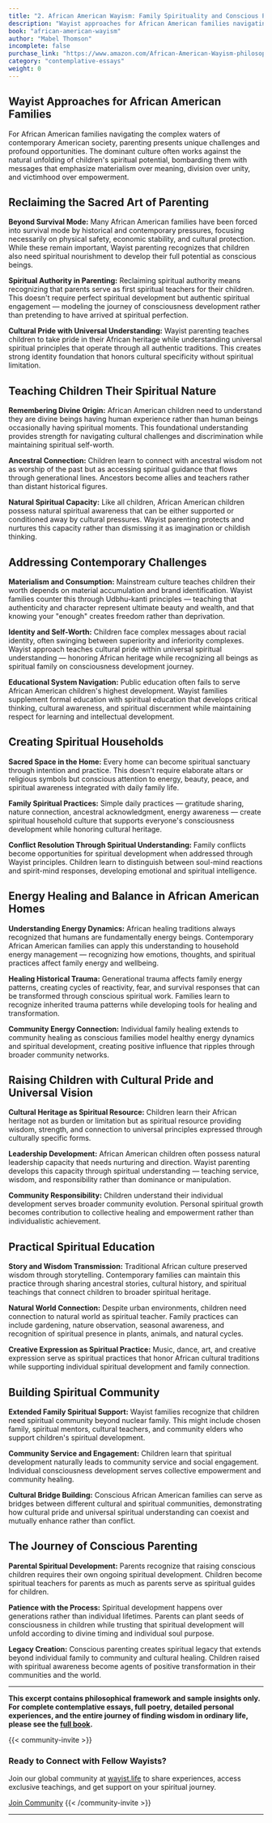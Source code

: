 ```yaml
---
title: "2. African American Wayism: Family Spirituality and Conscious Parenting"
description: "Wayist approaches for African American families navigating contemporary challenges"
book: "african-american-wayism"
author: "Mabel Thomson"
incomplete: false
purchase_link: "https://www.amazon.com/African-American-Wayism-philosophy-spirituality/dp/1998478882/"
category: "contemplative-essays"
weight: 0
---
```



## Wayist Approaches for African American Families

For African American families navigating the complex waters of contemporary American society, parenting presents unique challenges and profound opportunities. The dominant culture often works against the natural unfolding of children's spiritual potential, bombarding them with messages that emphasize materialism over meaning, division over unity, and victimhood over empowerment.

## Reclaiming the Sacred Art of Parenting

**Beyond Survival Mode:** Many African American families have been forced into survival mode by historical and contemporary pressures, focusing necessarily on physical safety, economic stability, and cultural protection. While these remain important, Wayist parenting recognizes that children also need spiritual nourishment to develop their full potential as conscious beings.

**Spiritual Authority in Parenting:** Reclaiming spiritual authority means recognizing that parents serve as first spiritual teachers for their children. This doesn't require perfect spiritual development but authentic spiritual engagement — modeling the journey of consciousness development rather than pretending to have arrived at spiritual perfection.

**Cultural Pride with Universal Understanding:** Wayist parenting teaches children to take pride in their African heritage while understanding universal spiritual principles that operate through all authentic traditions. This creates strong identity foundation that honors cultural specificity without spiritual limitation.

## Teaching Children Their Spiritual Nature

**Remembering Divine Origin:** African American children need to understand they are divine beings having human experience rather than human beings occasionally having spiritual moments. This foundational understanding provides strength for navigating cultural challenges and discrimination while maintaining spiritual self-worth.

**Ancestral Connection:** Children learn to connect with ancestral wisdom not as worship of the past but as accessing spiritual guidance that flows through generational lines. Ancestors become allies and teachers rather than distant historical figures.

**Natural Spiritual Capacity:** Like all children, African American children possess natural spiritual awareness that can be either supported or conditioned away by cultural pressures. Wayist parenting protects and nurtures this capacity rather than dismissing it as imagination or childish thinking.

## Addressing Contemporary Challenges

**Materialism and Consumption:** Mainstream culture teaches children their worth depends on material accumulation and brand identification. Wayist families counter this through Udbhu-kanti principles — teaching that authenticity and character represent ultimate beauty and wealth, and that knowing your "enough" creates freedom rather than deprivation.

**Identity and Self-Worth:** Children face complex messages about racial identity, often swinging between superiority and inferiority complexes. Wayist approach teaches cultural pride within universal spiritual understanding — honoring African heritage while recognizing all beings as spiritual family on consciousness development journey.

**Educational System Navigation:** Public education often fails to serve African American children's highest development. Wayist families supplement formal education with spiritual education that develops critical thinking, cultural awareness, and spiritual discernment while maintaining respect for learning and intellectual development.

## Creating Spiritual Households

**Sacred Space in the Home:** Every home can become spiritual sanctuary through intention and practice. This doesn't require elaborate altars or religious symbols but conscious attention to energy, beauty, peace, and spiritual awareness integrated with daily family life.

**Family Spiritual Practices:** Simple daily practices — gratitude sharing, nature connection, ancestral acknowledgment, energy awareness — create spiritual household culture that supports everyone's consciousness development while honoring cultural heritage.

**Conflict Resolution Through Spiritual Understanding:** Family conflicts become opportunities for spiritual development when addressed through Wayist principles. Children learn to distinguish between soul-mind reactions and spirit-mind responses, developing emotional and spiritual intelligence.

## Energy Healing and Balance in African American Homes

**Understanding Energy Dynamics:** African healing traditions always recognized that humans are fundamentally energy beings. Contemporary African American families can apply this understanding to household energy management — recognizing how emotions, thoughts, and spiritual practices affect family energy and wellbeing.

**Healing Historical Trauma:** Generational trauma affects family energy patterns, creating cycles of reactivity, fear, and survival responses that can be transformed through conscious spiritual work. Families learn to recognize inherited trauma patterns while developing tools for healing and transformation.

**Community Energy Connection:** Individual family healing extends to community healing as conscious families model healthy energy dynamics and spiritual development, creating positive influence that ripples through broader community networks.

## Raising Children with Cultural Pride and Universal Vision

**Cultural Heritage as Spiritual Resource:** Children learn their African heritage not as burden or limitation but as spiritual resource providing wisdom, strength, and connection to universal principles expressed through culturally specific forms.

**Leadership Development:** African American children often possess natural leadership capacity that needs nurturing and direction. Wayist parenting develops this capacity through spiritual understanding — teaching service, wisdom, and responsibility rather than dominance or manipulation.

**Community Responsibility:** Children understand their individual development serves broader community evolution. Personal spiritual growth becomes contribution to collective healing and empowerment rather than individualistic achievement.

## Practical Spiritual Education

**Story and Wisdom Transmission:** Traditional African culture preserved wisdom through storytelling. Contemporary families can maintain this practice through sharing ancestral stories, cultural history, and spiritual teachings that connect children to broader spiritual heritage.

**Natural World Connection:** Despite urban environments, children need connection to natural world as spiritual teacher. Family practices can include gardening, nature observation, seasonal awareness, and recognition of spiritual presence in plants, animals, and natural cycles.

**Creative Expression as Spiritual Practice:** Music, dance, art, and creative expression serve as spiritual practices that honor African cultural traditions while supporting individual spiritual development and family connection.

## Building Spiritual Community

**Extended Family Spiritual Support:** Wayist families recognize that children need spiritual community beyond nuclear family. This might include chosen family, spiritual mentors, cultural teachers, and community elders who support children's spiritual development.

**Community Service and Engagement:** Children learn that spiritual development naturally leads to community service and social engagement. Individual consciousness development serves collective empowerment and community healing.

**Cultural Bridge Building:** Conscious African American families can serve as bridges between different cultural and spiritual communities, demonstrating how cultural pride and universal spiritual understanding can coexist and mutually enhance rather than conflict.

## The Journey of Conscious Parenting

**Parental Spiritual Development:** Parents recognize that raising conscious children requires their own ongoing spiritual development. Children become spiritual teachers for parents as much as parents serve as spiritual guides for children.

**Patience with the Process:** Spiritual development happens over generations rather than individual lifetimes. Parents can plant seeds of consciousness in children while trusting that spiritual development will unfold according to divine timing and individual soul purpose.

**Legacy Creation:** Conscious parenting creates spiritual legacy that extends beyond individual family to community and cultural healing. Children raised with spiritual awareness become agents of positive transformation in their communities and the world.


---

**This excerpt contains philosophical framework and sample insights only. For complete contemplative essays, full poetry, detailed personal experiences, and the entire journey of finding wisdom in ordinary life, please see the [full book](https://www.amazon.com/African-American-Wayism-philosophy-spirituality/dp/1998478882/).**

{{< community-invite >}}
### Ready to Connect with Fellow Wayists?

Join our global community at [wayist.life](https://wayist.life) to share experiences, access exclusive teachings, and get support on your spiritual journey.

<a href="https://wayist.life" class="cta-button">Join Community</a>
{{< /community-invite >}}

---

